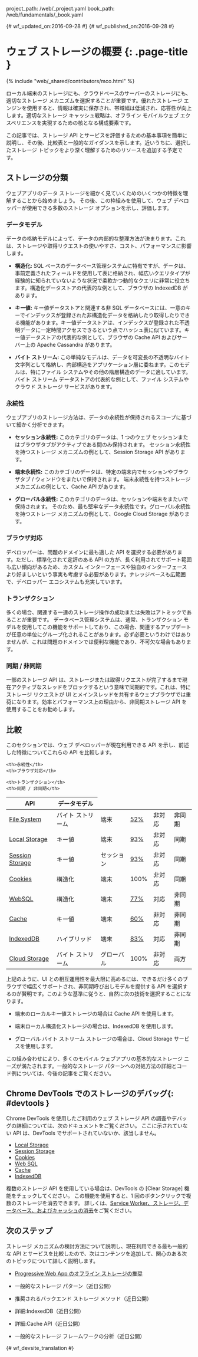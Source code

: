 project_path: /web/_project.yaml
book_path: /web/fundamentals/_book.yaml

{# wf_updated_on:2016-09-28 #}
{# wf_published_on:2016-09-28 #}

# ウェブ ストレージの概要 {: .page-title }

{% include "web/_shared/contributors/mco.html" %}

ローカル端末のストレージにも、クラウドベースのサーバーのストレージにも、適切なストレージ メカニズムを選択することが重要です。優れたストレージ エンジンを使用すると、情報は確実に保存され、帯域幅は低減され、応答性が向上します。適切なストレージ キャッシュ戦略は、オフライン モバイルウェブ エクスペリエンスを実現するための核となる構成要素です。
 

この記事では、ストレージ API とサービスを評価するための基本事項を簡単に説明し、その後、比較表と一般的なガイダンスを示します。近いうちに、選択したストレージ トピックをより深く理解するためのリソースを追加する予定です。


##  ストレージの分類

ウェブアプリのデータ ストレージを細かく見ていくためのいくつかの特徴を理解することから始めましょう。
その後、この枠組みを使用して、ウェブ デベロッパーが使用できる多数のストレージ オプションを示し、評価します。


###  データモデル

データの格納モデルによって、データの内部的な整理方法が決まります。これは、ストレージや取得リクエストの使いやすさ、コスト、パフォーマンスに影響します。

 

* **構造化:** SQL ベースのデータベース管理システムに特有ですが、データは、事前定義されたフィールドを使用して表に格納され、幅広いクエリタイプが経験的に知られていないような状況で柔軟かつ動的なクエリに非常に役立ちます。構造化データストアの代表的な例として、ブラウザの IndexedDB があります。


* **キー値:** キー値データストアと関連する非 SQL データベースには、一意のキーでインデックスが登録された非構造化データを格納したり取得したりできる機能があります。キー値データストアは、インデックスが登録された不透明データに一定時間アクセスできるという点でハッシュ表に似ています。キー値データストアの代表的な例として、ブラウザの Cache API およびサーバー上の Apache Cassandra があります。


* **バイト ストリーム:** この単純なモデルは、データを可変長の不透明なバイト文字列として格納し、内部構造をアプリケーション層に委ねます。このモデルは、特にファイル システムやその他の階層構造のデータに適しています。バイト ストリーム データストアの代表的な例として、ファイル システムやクラウド ストレージ サービスがあります。


### 永続性

ウェブアプリのストレージ方法は、データの永続性が保持されるスコープに基づいて細かく分析できます。


* **セッション永続性:** このカテゴリのデータは、1 つのウェブ セッションまたはブラウザタブがアクティブである間のみ保持されます。
セッション永続性を持つストレージ メカニズムの例として、Session Storage API があります。


* **端末永続性:** このカテゴリのデータは、特定の端末内でセッションやブラウザタブ / ウィンドウをまたいで保持されます。
端末永続性を持つストレージ メカニズムの例として、Cache API があります。


* **グローバル永続性:** このカテゴリのデータは、セッションや端末をまたいで保持されます。
そのため、最も堅牢なデータ永続性です。グローバル永続性を持つストレージ メカニズムの例として、Google Cloud Storage があります。


###  ブラウザ対応

デベロッパーは、問題のドメインに最も適した API を選択する必要があります。ただし、標準化されて定評のある API の方が、長く利用されてサポート範囲も広い傾向があるため、カスタム インターフェースや独自のインターフェースより好ましいという事実も考慮する必要があります。ナレッジベースも広範囲で、デベロッパー エコシステムも充実しています。


###  トランザクション

多くの場合、関連する一連のストレージ操作の成功または失敗はアトミックであることが重要です。
データベース管理システムは、通常、トランザクション モデルを使用してこの機能をサポートしており、この場合、関連するアップデートが任意の単位にグループ化されることがあります。必ず必要というわけではありませんが、これは問題のドメインでは便利な機能であり、不可欠な場合もあります。


###  同期 / 非同期

一部のストレージ API は、ストレージまたは取得リクエストが完了するまで現在アクティブなスレッドをブロックするという意味で同期的です。これは、特にストレージ リクエストが UI とメインスレッドを共有するウェブブラウザでは重荷になります。効率とパフォーマンス上の理由から、非同期ストレージ API を使用することをお勧めします。


##  比較

このセクションでは、ウェブ デベロッパーが現在利用できる API を示し、前述した特徴についてこれらの API を比較します。


<table>
  <thead>
    <th>API</th>
    <th>データモデル</th>

    <th>永続性</th>
    <th>ブラウザ対応</th>

    <th>トランザクション</th>
    <th>同期 / 非同期</th>
  </thead>
  <tbody>
    <tr>
      <td><a href="https://developer.mozilla.org/en-US/docs/Web/API/FileSystem">File System</a></td>
      <td>バイト ストリーム</td>
      <td>端末</td>
      <td><a href="http://caniuse.com/#feat=filesystem">52%</a></td>
      <td>非対応</td>
      <td>非同期</td>
    </tr>
    <tr>
      <td><a href="https://developer.mozilla.org/en-US/docs/Web/API/Window/localStorage">Local Storage</a></td>
      <td>キー値</td>
      <td>端末</td>
      <td><a href="http://caniuse.com/#feat=namevalue-storage">93%</a></td>
      <td>非対応</td>
      <td>同期</td>
    </tr>
    <tr>
      <td><a href="https://developer.mozilla.org/en-US/docs/Web/API/Window/sessionStorage">Session Storage</a></td>
      <td>キー値</td>
      <td>セッション</td>
      <td><a href="http://caniuse.com/#feat=namevalue-storage">93%</a></td>
      <td>非対応</td>
      <td>同期</td>
    </tr>
    <tr>
      <td><a href="https://developer.mozilla.org/en-US/docs/Web/HTTP/Cookies">Cookies</a></td>
      <td>構造化</td>
      <td>端末</td>
      <td>100%</td>
      <td>非対応</td>
      <td>同期</td>
    </tr>
    <tr>
      <td><a href="https://www.w3.org/TR/webdatabase/">WebSQL</a></td>
      <td>構造化</td>
      <td>端末</td>
      <td><a href="http://caniuse.com/#feat=sql-storage">77%</a></td>
      <td>対応</td>
      <td>非同期</td>
    </tr>
    <tr>
      <td><a href="https://developer.mozilla.org/en-US/docs/Web/API/CacheStorage">Cache</a></td>
      <td>キー値</td>
      <td>端末</td>
      <td><a href="http://caniuse.com/#feat=serviceworkers">60%</a></td>
      <td>非対応</td>
      <td>非同期</td>
    </tr>
    <tr>
      <td><a href="https://developer.mozilla.org/en-US/docs/Web/API/IndexedDB_API">IndexedDB</a></td>
      <td>ハイブリッド</td>
      <td>端末</td>
      <td><a href="http://caniuse.com/#feat=indexeddb">83%</a></td>
      <td>対応</td>
      <td>非同期</td>
    </tr>
    <tr>
      <td><a href="https://cloud.google.com/storage/">Cloud Storage</a></td>
      <td>バイト ストリーム</td>
      <td>グローバル</td>
      <td>100%</td>
      <td>非対応</td>
      <td>両方</td>
    </tr>
  <tbody>
</table>

上記のように、UI との相互運用性を最大限に高めるには、できるだけ多くのブラウザで幅広くサポートされ、非同期呼び出しモデルを提供する API を選択するのが賢明です。このような基準に従うと、自然に次の技術を選択することになります。


* 端末のローカルキー値ストレージの場合は Cache API を使用します。

* 端末ローカル構造化ストレージの場合は、IndexedDB を使用します。

* グローバル バイト ストリーム ストレージの場合は、Cloud Storage サービスを使用します。

この組み合わせにより、多くのモバイル ウェブアプリの基本的なストレージ ニーズが満たされます。一般的なストレージ パターンへの対処方法の詳細とコード例については、今後の記事をご覧ください。



##  Chrome DevTools でのストレージのデバッグ{: #devtools }

Chrome DevTools を使用したご利用のウェブ ストレージ API の調査やデバッグの詳細については、次のドキュメントをご覧ください。
ここに示されていない API は、DevTools でサポートされていないか、該当しません。


* [Local Storage](/web/tools/chrome-devtools/manage-data/local-storage#local-storage)
* [Session Storage](/web/tools/chrome-devtools/manage-data/local-storage#session-storage)
* [Cookies](/web/tools/chrome-devtools/manage-data/cookies)
* [Web SQL](/web/tools/chrome-devtools/manage-data/local-storage#web-sql)
* [Cache](/web/tools/chrome-devtools/progressive-web-apps#caches)
* [IndexedDB](/web/tools/chrome-devtools/manage-data/local-storage#indexeddb)

複数のストレージ API を使用している場合は、DevTools の [Clear Storage] 機能をチェックしてください。
この機能を使用すると、1 回のボタンクリックで複数のストレージを消去できます。
詳しくは、[Service Worker、ストレージ、データベース、およびキャッシュの消去](/web/tools/chrome-devtools/manage-data/local-storage#clear-storage)をご覧ください。



##  次のステップ

ストレージ メカニズムの検討方法について説明し、現在利用できる最も一般的な API とサービスを比較したので、次はコンテンツを追加して、関心のある次のトピックについて詳しく説明します。




* [Progressive Web App のオフライン ストレージの推奨](offline-for-pwa)

* 一般的なストレージ パターン（近日公開）

* 推奨されるバックエンド ストレージ メソッド（近日公開）

* 詳細:IndexedDB（近日公開）

* 詳細:Cache API（近日公開）

* 一般的なストレージ フレームワークの分析（近日公開）


{# wf_devsite_translation #}
